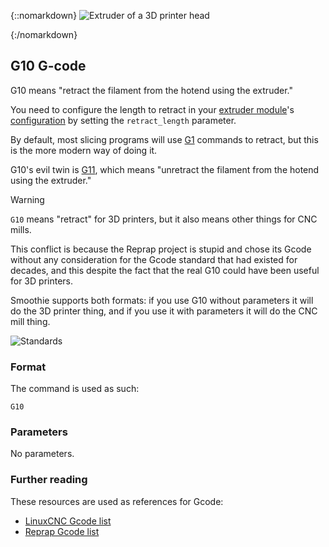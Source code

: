 
{::nomarkdown}
<img src="https://www.drdflo.com/assets/img/How-to-build-a-3d-printer/Anatomy-of-FFF-Extruder-01.png" alt="Extruder of a 3D printer head">

{:/nomarkdown}
## G10 G-code

G10 means "retract the filament from the hotend using the extruder."

You need to configure the length to retract in your [extruder module](extruder)'s [configuration](configuring-smoothie) by setting the `retract_length` parameter.

By default, most slicing programs will use [G1](g1) commands to retract, but this is the more modern way of doing it.

G10's evil twin is [G11](g11), which means "unretract the filament from the hotend using the extruder."

> [!WARNING]
> `G10` means "retract" for 3D printers, but it also means other things for CNC mills.
> 
> This conflict is because the Reprap project is stupid and chose its Gcode without any consideration for the Gcode standard that had existed for decades, and this despite the fact that the real G10 could have been useful for 3D printers.
> 
> Smoothie supports both formats: if you use G10 without parameters it will do the 3D printer thing, and if you use it with parameters it will do the CNC mill thing.

![Standards](http://en.wikipedia.org/wiki/G-code)

### Format

The command is used as such:

```
G10
```

### Parameters

No parameters.

### Further reading

These resources are used as references for Gcode:
* [LinuxCNC Gcode list](http://linuxcnc.org/docs/html/gcode.html)
* [Reprap Gcode list](http://reprap.org/wiki/G-code)
